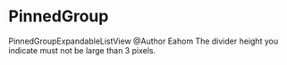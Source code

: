 # PinnedGroup
PinnedGroupExpandableListView
@Author Eahom
The divider height you indicate must not be large than 3 pixels.
